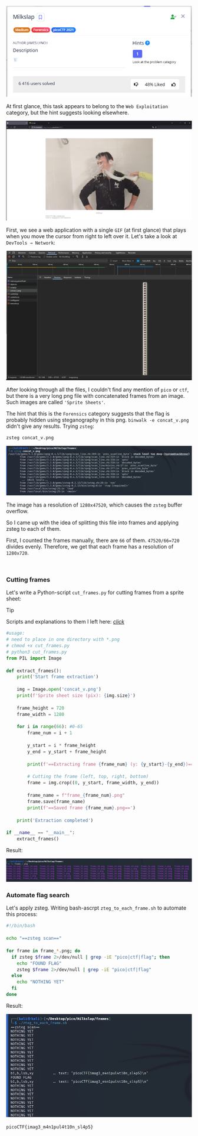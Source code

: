 ![Milkslap_image_1](../assets/images/Milkslap_image_1.png)

At first glance, this task appears to belong to the `Web Exploitation` category, but the hint suggests looking elsewhere.

![Milkslap_image_2](../assets/images/Milkslap_image_2.png)

First, we see a web application with a single `GIF` (at first glance) that plays when you move the cursor from right to left over it. Let's take a look at `DevTools → Network`:

![Milkslap_image_3](../assets/images/Milkslap_image_3.png)

After looking through all the files, I couldn't find any mention of `pico` or `ctf`, but there is a very long png file with concatenated frames from an image. Such images are called `'Sprite Sheets'`.

The hint that this is the `Forensics` category suggests that the flag is probably hidden using steganography in this png.
`binwalk -e concat_v.png` didn't give any results. 
Trying `zsteg`:

```bash
zsteg concat_v.png
```

![Milkslap_image_4](../assets/images/Milkslap_image_4.png)

The image has a resolution of `1280x47520`, which causes the `zsteg` buffer overflow.

So I came up with the idea of splitting this file into frames and applying zsteg to each of them.

First, I counted the frames manually, there are `66` of them.
`47520/66=720` divides evenly. Therefore, we get that each frame has a resolution of `1280x720`.

<br/>

### Cutting frames
Let's write a Python-script `cut_frames.py` for cutting frames from a sprite sheet:

> [!TIP]
> Scripts and explanations to them I left here: [*click*](../scripts/forensics/milkslap)

```python
#usage:
# need to place in one directory with *.png
# chmod +x cut_frames.py
# python3 cut_frames.py
from PIL import Image

def extract_frames():
    print('Start frame extraction')

    img = Image.open('concat_v.png')
    print(f'Sprite sheet size (pix): {img.size}')

    frame_height = 720
    frame_width = 1280

    for i in range(66): #0-65
        frame_num = i + 1

        y_start = i * frame_height
        y_end = y_start + frame_height

        print(f'==Extracting frame {frame_num} (y: {y_start}-{y_end})==')

        # Cutting the frame (left, top, right, bottom)
        frame = img.crop((0, y_start, frame_width, y_end))

        frame_name = f"frame_{frame_num}.png"
        frame.save(frame_name)
        print(f'==Saved frame {frame_num}.png==')

    print('Extraction completed')

if __name__ == "__main__":
    extract_frames()
```
Result:

![Milkslap_image_5](../assets/images/Milkslap_image_5.png)

### Automate flag search

Let's apply zsteg. Writing bash-ascrpt `zteg_to_each_frame.sh` to automate this process:
```bash
#!/bin/bash

echo "==zsteg scan=="

for frame in frame_*.png; do 
  if zsteg $frame 2>/dev/null | grep -iE "pico|ctf|flag"; then
  	echo "FOUND FLAG"
  	zsteg $frame 2>/dev/null | grep -iE "pico|ctf|flag"
  else
  	echo "NOTHING YET"
  fi
done
```

Result:

![Milkslap_image_6](../assets/images/Milkslap_image_6.png)

`picoCTF{imag3_m4n1pul4t10n_sl4p5}`

